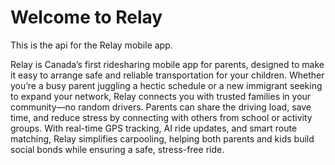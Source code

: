 # Welcome to Relay

This is the api for the Relay mobile app. 

Relay is Canada’s first ridesharing mobile app for parents, designed to make it easy to arrange safe and reliable transportation for your children. Whether you’re a busy parent juggling a hectic schedule or a new immigrant seeking to expand your network, Relay connects you with trusted families in your community—no random drivers. Parents can share the driving load, save time, and reduce stress by connecting with others from school or activity groups. With real-time GPS tracking, AI ride updates, and smart route matching, Relay simplifies carpooling, helping both parents and kids build social bonds while ensuring a safe, stress-free ride.
